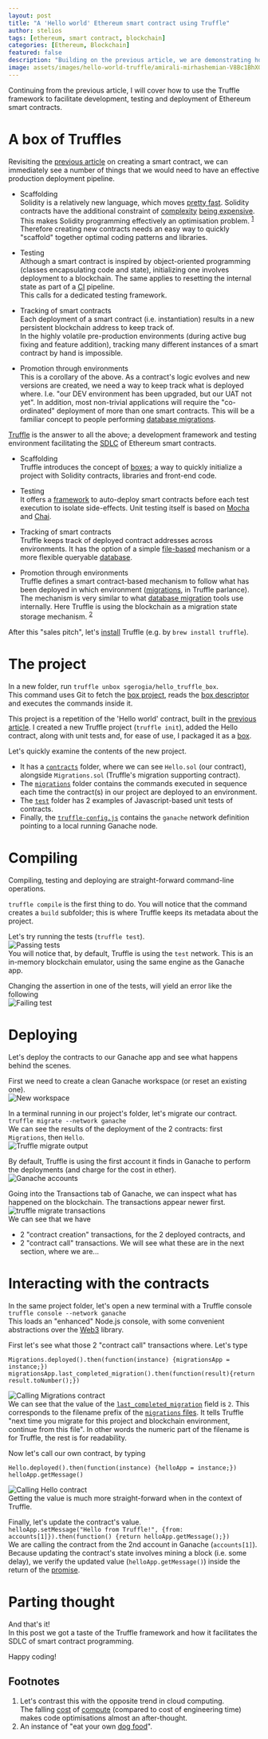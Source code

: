 ```yaml
---
layout: post
title: "A 'Hello world' Ethereum smart contract using Truffle"
author: stelios
tags: [ethereum, smart contract, blockchain]
categories: [Ethereum, Blockchain]
featured: false
description: "Building on the previous article, we are demonstrating how to use Truffle to facilitate the deployment lifecycle of smart contracts."
image: assets/images/hello-world-truffle/amirali-mirhashemian-V8Bc1BhXGvE-unsplash.jpg
---
```


Continuing from the previous article, I will cover how to use the Truffle framework to facilitate development, testing and deployment 
of Ethereum smart contracts.

# A box of Truffles

Revisiting the [previous article][3] on creating a smart contract, we can immediately see a number of things that we 
would need to have an effective production deployment pipeline.  

* Scaffolding  
Solidity is a relatively new language, which moves [pretty fast][4]. Solidity contracts have the additional 
  constraint of [complexity][6] [being expensive][5]. This makes Solidity programming effectively an optimisation 
  problem. <sup>[1](#footnote_1)</sup>  
  Therefore creating new contracts needs an easy way to quickly "scaffold" together optimal coding patterns and libraries.  
  
* Testing  
Although a smart contract is inspired by object-oriented programming (classes encapsulating code and state), initializing 
  one involves deployment to a blockchain. The same applies to resetting the internal state as part of a [CI][9] pipeline.  
  This calls for a dedicated testing framework.

* Tracking of smart contracts  
Each deployment of a smart contract (i.e. instantiation) results in a new persistent blockchain address to keep track of.  
  In the highly volatile pre-production environments (during active bug fixing and feature addition), tracking many 
  different instances of a smart contract by hand is impossible. 

* Promotion through environments  
This is a corollary of the above. As a contract's logic evolves and new versions are created, we need a way to keep 
  track what is deployed where. I.e. "our DEV environment has been upgraded, but our UAT not yet". In addition, most 
  non-trivial applications will require the "co-ordinated" deployment of more than one smart contracts. This will be a
  familiar concept to people performing [database migrations][10]. 

[Truffle][1] is the answer to all the above; a development framework and testing environment facilitating the 
[SDLC][2] of Ethereum smart contracts. 

* Scaffolding  
  Truffle introduces the concept of [boxes][11]; a way to quickly initialize a project with Solidity contracts, libraries 
  and front-end code.

* Testing  
  It offers a [framework][12] to auto-deploy smart contracts before each test execution to isolate side-effects. 
  Unit testing itself is based on [Mocha][18] and [Chai][19]. 

* Tracking of smart contracts  
  Truffle keeps track of deployed contract addresses across environments. It has the option of a simple [file-based][12] 
  mechanism or a more flexible queryable [database][13].

* Promotion through environments  
  Truffle defines a smart contract-based mechanism to follow what has been deployed in which environment ([migrations][14], 
  in Truffle parlance). The mechanism is very similar to what [database migration][15] tools use internally. Here Truffle 
  is using the blockchain as a migration state storage mechanism. <sup>[2](#footnote_2)</sup>
  
After this "sales pitch", let's [install][17] Truffle (e.g. by `brew install truffle`).

# The project 

In a new folder, run `truffle unbox sgerogia/hello_truffle_box`.  
This command uses Git to fetch the [box project][20], reads the [box descriptor][21] and executes the commands inside it.

This project is a repetition of the 'Hello world' contract, built in the [previous article][3]. I created a new
Truffle project (`truffle init`), added the Hello contract, along with unit tests and, for ease of use, I packaged it as
a [box][11].

Let's quickly examine the contents of the new project.  
* It has a [`contracts`][22] folder, where we can see `Hello.sol` (our contract), alongside `Migrations.sol` (Truffle's 
  migration supporting contract).
* The [`migrations`][23] folder contains the commands executed in sequence each time the contract(s) in our project are 
  deployed to an environment. 
* The [`test`][24] folder has 2 examples of Javascript-based unit tests of contracts.  
* Finally, the [`truffle-config.js`][25] contains the `ganache` network definition pointing to a local running Ganache node.

# Compiling

Compiling, testing and deploying are straight-forward command-line operations.

`truffle compile` is the first thing to do. You will notice that the command creates a `build` subfolder;  this is where 
Truffle keeps its metadata about the project.

Let's try running the tests (`truffle test`).  
![Passing tests](../assets/images/hello-world-truffle/test_pass.png)  
You will notice that, by default, Truffle is using the `test` network. This is an in-memory blockchain emulator, using 
the same engine as the Ganache app.

Changing the assertion in one of the tests, will yield an error like the following  
![Failing test](../assets/images/hello-world-truffle/test_fail.png)

# Deploying 

Let's deploy the contracts to our Ganache app and see what happens behind the scenes. 

First we need to create a clean Ganache workspace (or reset an existing one).  
![New workspace](../assets/images/hello-world-truffle/new-workspace.png)

In a terminal running in our project's folder, let's migrate our contract.   
`truffle migrate --network ganache`  
We can see the results of the deployment of the 2 contracts: first `Migrations`, then `Hello`.  
![Truffle migrate output](../assets/images/hello-world-truffle/truffle-migrate.png)  

By default, Truffle is using the first account it finds in Ganache to perform the deployments (and charge for the cost 
in ether).  
![Ganache accounts](../assets/images/hello-world-truffle/ganache-acc.png)

Going into the Transactions tab of Ganache, we can inspect what has happened on the blockchain. 
The transactions appear newer first.  
![truffle migrate transactions](../assets/images/hello-world-truffle/ganache-trx.png)  
We can see that we have  
* 2 "contract creation" transactions, for the 2 deployed contracts, and
* 2 "contract call" transactions. We will see what these are in the next section, where we are...

# Interacting with the contracts

In the same project folder, let's open a new terminal with a Truffle console  
`truffle console --network ganache`  
This loads an "enhanced" Node.js console, with some convenient abstractions over the [Web3][26] library. 

First let's see what those 2 "contract call" transactions where. Let's type  
```
Migrations.deployed().then(function(instance) {migrationsApp = instance;})
migrationsApp.last_completed_migration().then(function(result){return result.toNumber();})
```  
![Calling Migrations contract](../assets/images/hello-world-truffle/migrations-call.png)  
We can see that the value of the [`last_completed_migration`][27] field is `2`. This corresponds to the filename prefix 
of the [`migrations` files][28]. It tells Truffle "next time you migrate for this project and blockchain environment, 
continue from this file". In other words the numeric part of the filename is for Truffle, the rest is for readability.  

Now let's call our own contract, by typing  
```
Hello.deployed().then(function(instance) {helloApp = instance;})
helloApp.getMessage()
```
![Calling Hello contract](../assets/images/hello-world-truffle/hello-call.png)  
Getting the value is much more straight-forward when in the context of Truffle.

Finally, let's update the contract's value.  
`helloApp.setMessage("Hello from Truffle!", {from: accounts[1]}).then(function() {return helloApp.getMessage();})`  
We are calling the contract from the 2nd account in Ganache (`accounts[1]`). Because updating the contract's state 
involves mining a block (i.e. some delay), we verify the updated value (`helloApp.getMessage()`) inside the return of 
the [promise][29].

# Parting thought

And that's it!  
In this post we got a taste of the Truffle framework and how it facilitates the SDLC of smart contract programming.  

Happy coding!

## Footnotes

1. <a name="footnote_1"></a>Let's contrast this with the opposite trend in cloud computing.  
   The falling [cost][7] of [compute][8] (compared to cost of engineering time) makes code optimisations almost an after-thought.    
2. <a name="footnote_2"></a>An instance of "eat your own [dog food][16]". 


  [1]: https://www.trufflesuite.com/docs/truffle/overview
  [2]: https://en.wikipedia.org/wiki/Systems_development_life_cycle
  [3]: https://sgerogia.github.io/Hello-world-Ganache/
  [4]: https://github.com/ethereum/solidity/blob/develop/Changelog.md
  [5]: https://docs.google.com/spreadsheets/d/1m89CVujrQe5LAFJ8-YAUCcNK950dUzMQPMJBxRtGCqs/edit#gid=0
  [6]: https://www.lucassaldanha.com/ethereum-yellow-paper-walkthrough-3-7-gas-and-payment/
  [7]: https://redmonk.com/rstephens/2019/08/01/iaas-pricing-patterns-and-trends-2019/
  [8]: https://redmonk.com/rstephens/2020/07/10/iaas-pricing-patterns-and-trends-2020/
  [9]: https://www.atlassian.com/continuous-delivery/continuous-integration
  [10]: https://cloud.google.com/architecture/database-migration-concepts-principles-part-1
  [11]: https://www.trufflesuite.com/boxes
  [12]: https://www.trufflesuite.com/docs/truffle/testing/testing-your-contracts
  [13]: https://www.trufflesuite.com/docs/truffle/getting-started/compiling-contracts#build-artifacts
  [13]: https://www.npmjs.com/package/@truffle/db
  [14]: https://www.trufflesuite.com/docs/truffle/getting-started/running-migrations
  [15]: https://en.wikipedia.org/wiki/Schema_migration
  [16]: https://en.wikipedia.org/wiki/Eating_your_own_dog_food
  [17]: https://www.trufflesuite.com/docs/truffle/getting-started/installation
  [18]: https://mochajs.org/
  [19]: http://chaijs.com/
  [20]: https://github.com/sgerogia/hello_truffle_box
  [21]: https://github.com/sgerogia/hello_truffle_box/blob/master/truffle-box.json
  [22]: https://github.com/sgerogia/hello_truffle_box/tree/master/contracts
  [23]: https://github.com/sgerogia/hello_truffle_box/tree/master/migrations
  [24]: https://github.com/sgerogia/hello_truffle_box/tree/master/test
  [25]: https://github.com/sgerogia/hello_truffle_box/blob/master/truffle-config.js#L37
  [26]: https://web3js.readthedocs.io/en/v1.4.0/
  [27]: https://github.com/sgerogia/hello_truffle_box/blob/master/contracts/Migrations.sol#L6
  [28]: https://github.com/sgerogia/hello_truffle_box/tree/master/migrations
  [29]: https://developer.mozilla.org/en-US/docs/Web/JavaScript/Reference/Global_Objects/Promise
